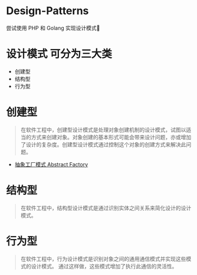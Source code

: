 # Design-Patterns

尝试使用 PHP 和 Golang 实现设计模式🚀

# 设计模式 可分为三大类
- 创建型
- 结构型
- 行为型

# 创建型
> 在软件工程中，创建型设计模式是处理对象创建机制的设计模式，试图以适当的方式来创建对象。对象创建的基本形式可能会带来设计问题，亦或增加了设计的复杂度。创建型设计模式通过控制这个对象的创建方式来解决此问题。

- [抽象工厂模式 Abstract Factory](https://github.com/leekachung/Design-Patterns/tree/master/php/Abstract-Factory)

# 结构型
> 在软件工程中，结构型设计模式是通过识别实体之间关系来简化设计的设计模式。

# 行为型
> 在软件工程中，行为设计模式是识别对象之间的通用通信模式并实现这些模式的设计模式。 通过这样做，这些模式增加了执行此通信的灵活性。
